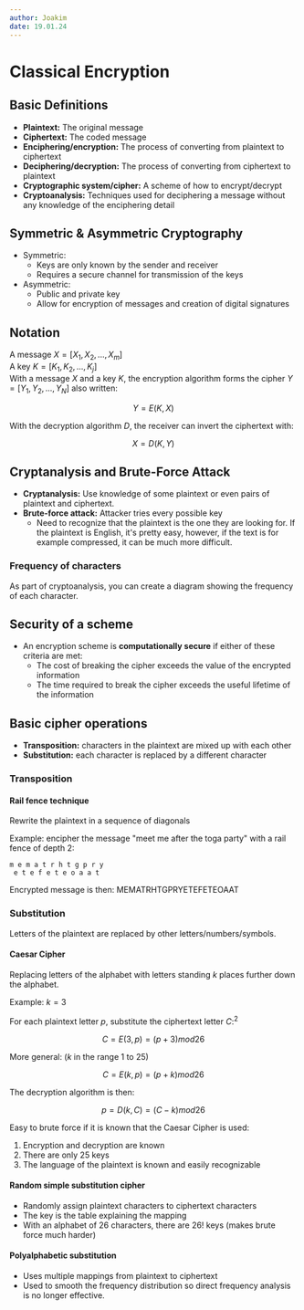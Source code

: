 ```yaml
---
author: Joakim
date: 19.01.24
---
```


# Classical Encryption

## Basic Definitions

- **Plaintext:** The original message
- **Ciphertext:** The coded message
- **Enciphering/encryption:** The process of converting from plaintext to ciphertext
- **Deciphering/decryption:** The process of converting from ciphertext to plaintext
- **Cryptographic system/cipher:** A scheme of how to encrypt/decrypt
- **Cryptoanalysis:** Techniques used for deciphering a message without any knowledge of the enciphering detail

## Symmetric & Asymmetric Cryptography

- Symmetric:
  - Keys are only known by the sender and receiver
  - Requires a secure channel for transmission of the keys
- Asymmetric:
  - Public and private key
  - Allow for encryption of messages and creation of digital signatures

## Notation

A message $X = [X_{1}, X_{2}, ..., X_{m}]$  
A key $K = [K_{1}, K_{2}, ..., K_{j}]$  
With a message $X$ and a key $K$, the encryption algorithm forms the cipher $Y = [Y_{1}, Y_{2}, ..., Y_{N}]$ also written:

$$Y = E(K, X)$$

With the decryption algorithm $D$, the receiver can invert the ciphertext with:

$$X = D(K, Y)$$

## Cryptanalysis and Brute-Force Attack

- **Cryptanalysis:** Use knowledge of some plaintext or even pairs of plaintext and ciphertext.
- **Brute-force attack:** Attacker tries every possible key
  - Need to recognize that the plaintext is the one they are looking for. If the plaintext is English, it's pretty easy, however, if the text is for example compressed, it can be much more difficult.

### Frequency of characters

As part of cryptoanalysis, you can create a diagram showing the frequency of each character.

## Security of a scheme

- An encryption scheme is **computationally secure** if either of these criteria are met:
  - The cost of breaking the cipher exceeds the value of the encrypted information
  - The time required to break the cipher exceeds the useful lifetime of the information

## Basic cipher operations

- **Transposition:** characters in the plaintext are mixed up with each other
- **Substitution:** each character is replaced by a different character

### Transposition

#### Rail fence technique

Rewrite the plaintext in a sequence of diagonals

Example: encipher the message "meet me after the toga party" with a rail fence of depth 2:

```
m e m a t r h t g p r y
 e t e f e t e o a a t
```

Encrypted message is then: MEMATRHTGPRYETEFETEOAAT

### Substitution

Letters of the plaintext are replaced by other letters/numbers/symbols.

#### Caesar Cipher

Replacing letters of the alphabet with letters standing $k$ places further down the alphabet.

Example: $k = 3$

For each plaintext letter $p$, substitute the ciphertext letter $C:^{2}$

$$C = E(3, p) = (p + 3) mod 26$$

More general: ($k$ in the range 1 to 25)

$$C = E(k, p) = (p + k) mod 26$$

The decryption algorithm is then:

$$ p = D(k, C) = (C - k) mod 26$$

Easy to brute force if it is known that the Caesar Cipher is used:

1. Encryption and decryption are known
2. There are only 25 keys
3. The language of the plaintext is known and easily recognizable

#### Random simple substitution cipher

- Randomly assign plaintext characters to ciphertext characters
- The key is the table explaining the mapping
- With an alphabet of 26 characters, there are 26! keys (makes brute force much harder)

#### Polyalphabetic substitution

- Uses multiple mappings from plaintext to ciphertext
- Used to smooth the frequency distribution so direct frequency analysis is no longer effective.

